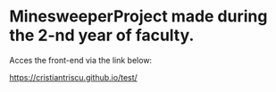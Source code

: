 # MinesweeperProject made during the 2-nd year of faculty.

Acces the front-end via the link below:

https://cristiantriscu.github.io/test/
